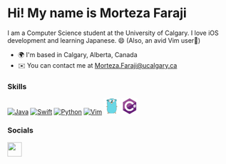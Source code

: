 Hi! My name is Morteza Faraji
======================================================================================================================================

I am a Computer Science student at the University of Calgary. I love iOS development and learning Japanese. 😄 (Also, an avid Vim user🗿)

* 🌍  I'm based in Calgary, Alberta, Canada
* ✉️  You can contact me at [Morteza.Faraji@ucalgary.ca](mailto:Morteza.Faraji@ucalgary.ca)

### Skills

<p align="left">
<a href="https://www.oracle.com/java/" target="_blank" rel="noreferrer"><img src="https://raw.githubusercontent.com/danielcranney/readme-generator/main/public/icons/skills/java-colored.svg" width="36" height="36" alt="Java" /></a>
<a href="https://developer.apple.com/swift/" target="_blank" rel="noreferrer"><img src="https://raw.githubusercontent.com/danielcranney/readme-generator/main/public/icons/skills/swift-colored.svg" width="36" height="36" alt="Swift" /></a>
<a href="https://www.python.org/" target="_blank" rel="noreferrer"><img src="https://raw.githubusercontent.com/danielcranney/readme-generator/main/public/icons/skills/python-colored.svg" width="36" height="36" alt="Python" /></a>
<a href="https://www.vim.org/" target="_blank" rel="noreferrer"><img src="https://raw.githubusercontent.com/danielcranney/readme-generator/main/public/icons/skills/vim.svg" width="36" height="36" alt="Vim" /></a>
<a href="https://go.dev/" target="_blank" rel="noreferrer"><img src="https://raw.githubusercontent.com/devicons/devicon/master/icons/go/go-original.svg" width="36" height="36" alt="GoLang" /></a>
<a href="https://learn.microsoft.com/en-us/dotnet/csharp/tour-of-csharp/" target="_blank" rel="noreferrer"><img src="https://raw.githubusercontent.com/devicons/devicon/master/icons/csharp/csharp-original.svg" width="36" height="36" alt="C#" /></a>

</p>

### Socials

<p align="left">
<a href="https://www.linkedin.com/in/morteza-faraji-a27b0620a/" target="_blank" rel="noreferrer">
<picture>
<source media="(prefers-color-scheme: dark)" srcset="https://raw.githubusercontent.com/danielcranney/readme-generator/main/public/icons/socials/linkedin-dark.svg" />
<source media="(prefers-color-scheme: light)" srcset="https://raw.githubusercontent.com/danielcranney/readme-generator/main/public/icons/socials/linkedin.svg" />
<img src="https://raw.githubusercontent.com/danielcranney/readme-generator/main/public/icons/socials/linkedin.svg" width="32" height="32" />
</picture>
</a>
</p>
